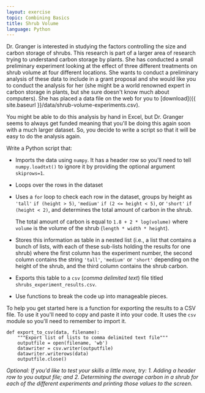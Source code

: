 ```yaml
---
layout: exercise
topic: Combining Basics
title: Shrub Volume
language: Python
---
```


Dr. Granger is interested in studying the factors controlling the size and
carbon storage of shrubs. This research is part of a larger area of research
trying to understand carbon storage by plants. She has conducted a small
preliminary experiment looking at the effect of three different treatments on
shrub volume at four different locations. She wants to conduct a preliminary
analysis of these data to include in a grant proposal and she would like you to
conduct the analysis for her (she might be a world renowned expert in carbon
storage in plants, but she sure doesn't know much about computers). She has
placed a data file on the web for you to
[download]({{ site.baseurl }}/data/shrub-volume-experiments.csv).

You might be able to do this analysis by hand in Excel, but Dr. Granger seems to
always get funded meaning that you'll be doing this again soon with a much
larger dataset. So, you decide to write a script so that it will be easy to do
the analysis again.

Write a Python script that:

- Imports the data using `numpy`. It has a header row so you'll need to tell
   `numpy.loadtxt()` to ignore it by providing the optional argument
   `skiprows=1`.
- Loops over the rows in the dataset
- Uses a `for` loop to check each row in the dataset, groups by height as 
`'tall'` `if (height > 5)`, `'medium'` `if (2 <= height < 5)`, or `'short'` `if (height < 2)`, 
and determines the total amount of carbon in the shrub. 

   The total amount of carbon is equal to 
   `1.8 + 2 * log(volume)` where `volume` is the volume of the shrub (`length * width * height`).
- Stores this information as table in a nested list (i.e., a list that contains
   a bunch of lists, with each of these sub-lists holding the results for one
   shrub) where the first column has the experiment number, the second column
   contains the string `'tall'`, `'medium'` or `'short'` depending on the height of
   the shrub, and the third column contains the shrub carbon.
- Exports this table to a `csv` (*comma delimited text*) file titled
   `shrubs_experiment_results.csv`.
- Use functions to break the code up into manageable pieces. 

To help you get started here is a function for exporting the results to a CSV
file. To use it you'll need to copy and paste it into your code. It uses the
`csv` module so you'll need to remember to import it.

```
def export_to_csv(data, filename):
    """Export list of lists to comma delimited text file"""
	outputfile = open(filename, 'wb')
	datawriter = csv.writer(outputfile)
	datawriter.writerows(data)
	outputfile.close()
```

*Optional: If you'd like to test your skills a little more, try: 1. Adding a
 header row to you output file; and 2. Determining the average carbon in a shrub
 for each of the different experiments and printing those values to the screen.*

